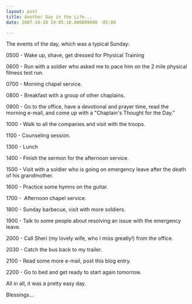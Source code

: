```yaml
---
layout: post
title: Another Day in the Life...
date: 2007-10-28 19:05:10.000000000 -05:00

---
```

<p>The events of the day, which was a typical Sunday:</p>
<p>0500 - Wake up, shave, get dressed for Physical Training</p>
<p>0600 - Run with a soldier who asked me to pace him on the 2 mile physical fitness test run.</p>
<p>0700 - Morning chapel service.</p>
<p>0800 - Breakfast with a group of other chaplains.</p>
<p>0900 - Go to the office, have a devotional and prayer time, read the morning e-mail, and come up with a "Chaplain's Thought for the Day."</p>
<p>1000 - Walk to all the companies and visit with the troops.</p>
<p>1100 - Counseling session.</p>
<p>1300 - Lunch</p>
<p>1400 - Finish the sermon for the afternoon service.</p>
<p>1500 - Visit with a soldier who is going on emergency leave after the death of his grandmother.</p>
<p>1600 - Practice some hymns on the guitar.</p>
<p>1700 -  Afternoon chapel service.</p>
<p>1800 - Sunday barbecue, visit with more soldiers.</p>
<p>1900 - Talk to some people about resolving an issue with the emergency leave.</p>
<p>2000 - Call Sheri (my lovely wife, who I miss greatly!) from the office.</p>
<p>2030 - Catch the bus back to my trailer.</p>
<p>2100 - Read some more e-mail, post this blog entry.</p>
<p>2200 - Go to bed and get ready to start again tomorrow.</p>
<p>All in all, it was a pretty easy day.</p>
<p>Blessings...</p>
